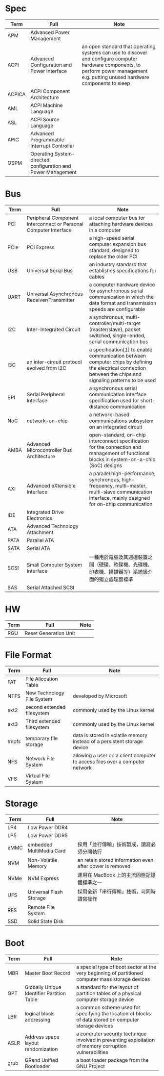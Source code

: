 # Spec
|Term|Full|Note|
|-|-|-|
|APM|Advanced Power Management||
|ACPI|Advanced Configuration and Power Interface|an open standard that operating systems can use to discover and configure computer hardware components, to perform power management e.g. putting unused hardware components to sleep|
|ACPICA|ACPI Component Architecture||
|AML|ACPI Machine Language||
|ASL|ACPI Source Language||
|APIC|Advanced Programmable Interrupt Controller||
|OSPM|Operating System-directed configuration and Power Management||

# Bus
|Term|Full|Note|
|-|-|-|
|PCI|Peripheral Component Interconnect or Personal Computer Interface|a local computer bus for attaching hardware devices in a computer|
|PCIe|PCI Express| a high-speed serial computer expansion bus standard, designed to replace the older PCI|
|USB|Universal Serial Bus|an industry standard that establishes specifications for cables|
|UART|Universal Asynchronous Receiver/Transmitter|a computer hardware device for asynchronous serial communication in which the data format and transmission speeds are configurable|
|I2C|Inter-Integrated Circuit|a synchronous, multi-controller/multi-target (master/slave), packet switched, single-ended, serial communication bus|
|I3C|an inter-circuit protocol evolved from I2C|a specification[1] to enable communication between computer chips by defining the electrical connection between the chips and signaling patterns to be used|
|SPI|Serial Peripheral Interface|a synchronous serial communication interface specification used for short-distance communication|
|NoC|network-on-chip|a network-based communications subsystem on an integrated circuit|
|AMBA|Advanced Microcontroller Bus Architecture|open-standard, on-chip interconnect specification for the connection and management of functional blocks in system-on-a-chip (SoC) designs|
|AXI|Advanced eXtensible Interface|a parallel high-performance, synchronous, high-frequency, multi-master, multi-slave communication interface, mainly designed for on-chip communication|
|IDE|Integrated Drive Electronics||
|ATA|Advanced Technology Attachment||
|PATA|Parallel ATA||
|SATA|Serial ATA||
|SCSI|Small Computer System Interface|一種用於電腦及其週邊裝置之間（硬碟、軟碟機、光碟機、印表機、掃描器等）系統級介面的獨立處理器標準|
|SAS|Serial Attached SCSI||

# HW
|Term|Full|Note|
|-|-|-|
|RGU|Reset Generation Unit||

# File Format
|Term|Full|Note|
|-|-|-|
|FAT|File Allocation Table||
|NTFS|New Technology File System|developed by Microsoft|
|ext2|second extended filesystem|commonly used by the Linux kernel|
|ext3|Third extended filesystem|commonly used by the Linux kernel|
|tmpfs|temporary file storage|data is stored in volatile memory instead of a persistent storage device|
|NFS|Network File System|allowing a user on a client computer to access files over a computer network|
|VFS|Virtual File System||

# Storage
|Term|Full|Note|
|-|-|-|
|LP4|Low Power DDR4||
|LP5|Low Power DDR5||
|eMMC|embedded MultiMedia Card|採用「並行傳輸」技術製成，讀寫必須分開執行|
|NVM|Non-Volatile Memory|an retain stored information even after power is removed|
|NVMe|NVM Express|運用在 MacBook 上的主流固態記憶體標準之一|
|UFS|Universal Flash Storage|採用全新「串行傳輸」技術，可同時讀寫操作|
|RFS|Remote File System||
|SSD|Solid State Disk||


# Boot
|Term|Full|Note|
|-|-|-|
|MBR|Master Boot Record|a special type of boot sector at the very beginning of partitioned computer mass storage devices|
|GPT|Globally Unique Identifier Partition Table|a standard for the layout of partition tables of a physical computer storage device|
|LBR|logical block addressing|a common scheme used for specifying the location of blocks of data stored on computer storage devices|
|ASLR|Address space layout randomization|a computer security technique involved in preventing exploitation of memory corruption vulnerabilities|
|grub|GRand Unified Bootloader|a boot loader package from the GNU Project|
